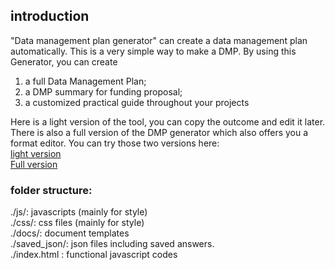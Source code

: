 ## introduction
"Data management plan generator" can create a data management plan automatically. 
This is a very simple way to make a DMP. By using this Generator, you can create
1. a full Data Management Plan;
2. a DMP summary for funding proposal;
3. a customized practical guide throughout your projects

Here is a light version of the tool, you can copy the outcome and edit it later. 
There is also a full version of the DMP generator which also offers you a format editor.
You can try those two versions here:  
[light version](https://nfdi4plants.de/dmpg/)  
[Full version](https://nfdi4plants.de/plan-generator/)

### folder structure:
./js/: javascripts (mainly for style)  
./css/: css files (mainly for style)  
./docs/: document templates  
./saved_json/: json files including saved answers.  
./index.html : functional javascript codes  
